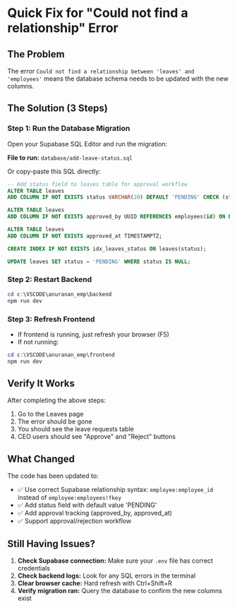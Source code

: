 # Quick Fix for "Could not find a relationship" Error

## The Problem
The error `Could not find a relationship between 'leaves' and 'employees'` means the database schema needs to be updated with the new columns.

## The Solution (3 Steps)

### Step 1: Run the Database Migration

Open your Supabase SQL Editor and run the migration:

**File to run:** `database/add-leave-status.sql`

Or copy-paste this SQL directly:

```sql
-- Add status field to leaves table for approval workflow
ALTER TABLE leaves 
ADD COLUMN IF NOT EXISTS status VARCHAR(20) DEFAULT 'PENDING' CHECK (status IN ('PENDING', 'APPROVED', 'REJECTED'));

ALTER TABLE leaves 
ADD COLUMN IF NOT EXISTS approved_by UUID REFERENCES employees(id) ON DELETE SET NULL;

ALTER TABLE leaves 
ADD COLUMN IF NOT EXISTS approved_at TIMESTAMPTZ;

CREATE INDEX IF NOT EXISTS idx_leaves_status ON leaves(status);

UPDATE leaves SET status = 'PENDING' WHERE status IS NULL;
```

### Step 2: Restart Backend

```powershell
cd c:\VSCODE\anuranan_emp\backend
npm run dev
```

### Step 3: Refresh Frontend

- If frontend is running, just refresh your browser (F5)
- If not running:
```powershell
cd c:\VSCODE\anuranan_emp\frontend
npm run dev
```

## Verify It Works

After completing the above steps:
1. Go to the Leaves page
2. The error should be gone
3. You should see the leave requests table
4. CEO users should see "Approve" and "Reject" buttons

## What Changed

The code has been updated to:
- ✅ Use correct Supabase relationship syntax: `employee:employee_id` instead of `employee:employees!fkey`
- ✅ Add status field with default value 'PENDING'
- ✅ Add approval tracking (approved_by, approved_at)
- ✅ Support approval/rejection workflow

## Still Having Issues?

1. **Check Supabase connection:** Make sure your `.env` file has correct credentials
2. **Check backend logs:** Look for any SQL errors in the terminal
3. **Clear browser cache:** Hard refresh with Ctrl+Shift+R
4. **Verify migration ran:** Query the database to confirm the new columns exist
